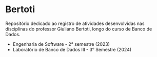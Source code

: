 # Bertoti

Repositório dedicado ao registro de atividades desenvolvidas nas disciplinas do professor Giuliano Bertoti, longo do curso de Banco de Dados.

* Engenharia de Software - 2° semestre (2023)
* Laboratório de Banco de Dados III - 3° Semestre (2024)
